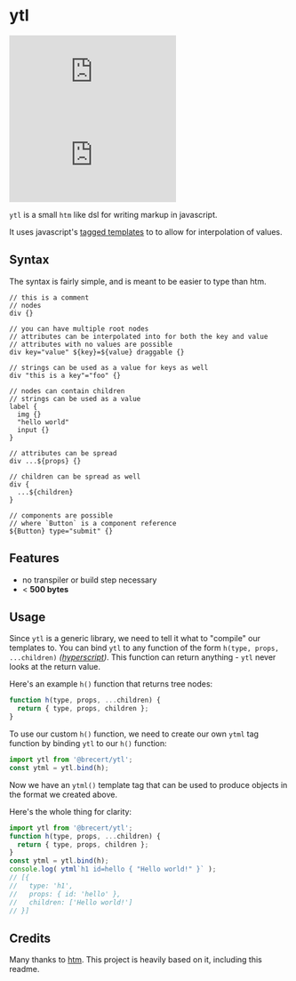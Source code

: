 # ytl
[![gzip size](https://img.badgesize.io/https://unpkg.com/@brecert/ytl/dist/ytl.min.js?compression=gzip&label=gzip)](https://unpkg.com/@brecert/ytl/dist/ytl.min.js)
[![brotli size](https://img.badgesize.io/https://unpkg.com/@brecert/ytl/dist/ytl.min.js?compression=brotli&label=brotli)](https://unpkg.com/@brecert/ytl/dist/ytl.min.js)

`ytl` is a small `htm` like dsl for writing markup in javascript.

It uses javascript's [tagged templates] to to allow for interpolation of values.

## Syntax

The syntax is fairly simple, and is meant to be easier to type than htm.

```slim
// this is a comment
// nodes
div {}

// you can have multiple root nodes
// attributes can be interpolated into for both the key and value
// attributes with no values are possible
div key="value" ${key}=${value} draggable {}

// strings can be used as a value for keys as well
div "this is a key"="foo" {}

// nodes can contain children
// strings can be used as a value
label {
  img {}
  "hello world"
  input {}
}

// attributes can be spread
div ...${props} {}

// children can be spread as well
div {
  ...${children}
}

// components are possible
// where `Button` is a component reference
${Button} type="submit" {}
```

## Features

- no transpiler or build step necessary
- < **500 bytes**

## Usage

Since `ytl` is a generic library, we need to tell it what to "compile" our templates to.
You can bind `ytl` to any function of the form `h(type, props, ...children)` _([hyperscript])_.
This function can return anything - `ytl` never looks at the return value.

Here's an example `h()` function that returns tree nodes:

```js
function h(type, props, ...children) {
  return { type, props, children };
}
```

To use our custom `h()` function, we need to create our own `ytml` tag function by binding `ytl` to our `h()` function:

```js
import ytl from '@brecert/ytl';
const ytml = ytl.bind(h);
```

Now we have an `ytml()` template tag that can be used to produce objects in the format we created above.

Here's the whole thing for clarity:

```js
import ytl from '@brecert/ytl';
function h(type, props, ...children) {
  return { type, props, children };
}
const ytml = ytl.bind(h);
console.log( ytml`h1 id=hello { "Hello world!" }` );
// [{
//   type: 'h1',
//   props: { id: 'hello' },
//   children: ['Hello world!']
// }]
```

## Credits

Many thanks to [htm]. This project is heavily based on it, including this readme.

[htm]: https://github.com/developit/htm
[hyperscript]: https://github.com/hyperhype/hyperscript
[tagged templates]: https://developer.mozilla.org/en-US/docs/Web/JavaScript/Reference/Template_literals#tagged_templates